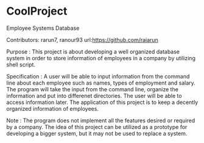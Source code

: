 CoolProject
===========
Employee Systems Database

Contributors: rarun7, ranour93
url:https://github.com/raiarun

Purpose : This project is about developing a well organized database system in order to store information of employees in a company by utilizing shell script. 

Specification : A user will be able to 
input information from the command line  about each employee such as names, types of employment and salary.
The program will take the input from the command line, organize the information and put into differenet directories. The user
will be able to access information later.
The application of this project is to keep a decently organized information of employees.

Note : The program does not implement all the features desired or required by a company. The idea of this project can be utilized as a prototype for developing a bigger system, but it 
may not be used to replace a system.
